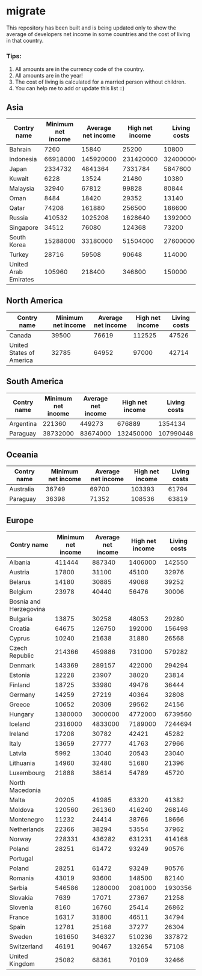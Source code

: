 # migrate
This repository has been built and is being updated only to show the average of developers net income in some countries and the cost of living in that country.
### Tips:
1. All amounts are in the currency code of the country.
2. All amounts are in the year!
3. The cost of living is calculated for a married person without children.
4. You can help me to add or update this list ::)

## Asia
| Contry name | Minimum net income | Average net income | High net income | Living costs |
| --- | --- | --- | --- | --- |
| Bahrain | 7260 | 15840 | 25200 | 10800 |
| Indonesia | 66918000 | 145920000 | 231420000 | 324000000 |
| Japan | 2334732 | 4841364 | 7331784 | 5847600 |
| Kuwait | 6228 | 13524 | 21480 | 10380 |
| Malaysia | 32940 | 67812 | 99828 | 80844 |
| Oman | 8484 | 18420 | 29352 | 13140 |
| Qatar | 74208 | 161880 | 256500 | 186600 |
| Russia | 410532 | 1025208 | 1628640 | 1392000 |
| Singapore | 34512 | 76080 | 124368 | 73200 |
| South Korea | 15288000 | 33180000 | 51504000 | 27600000 |
| Turkey | 28716 | 59508 | 90648 | 114000 |
| United Arab Emirates | 105960 | 218400 | 346800 | 150000 |

## North America
| Contry name | Minimum net income | Average net income | High net income | Living costs |
| --- | --- | --- | --- | --- |
| Canada | 39500 | 76619 | 112525 | 47526 |
| United States of America | 32785 | 64952 | 97000 | 42714 |

## South America
| Contry name | Minimum net income | Average net income | High net income | Living costs |
| --- | --- | --- | --- | --- |
| Argentina | 221360 | 449273 | 676889 | 1354134 |
| Paraguay | 38732000 | 83674000 | 132450000 | 107990448 |


## Oceania
| Contry name | Minimum net income | Average net income | High net income | Living costs |
| --- | --- | --- | --- | --- |
| Australia | 36749 | 69700 | 103393 | 61794 |
| Paraguay | 36398 | 71352 | 108536 | 63819 |

## Europe
| Contry name | Minimum net income | Average net income | High net income | Living costs |
| --- | --- | --- | --- | --- |
| Albania | 411444 | 887340 | 1406000 | 142550 |
| Austria | 17800 | 31100 | 45100 | 32976 |
| Belarus | 14180 | 30885 | 49068 | 39252 |
| Belgium | 23978 | 40440 | 56476 | 30006 |
| Bosnia and Herzegovina |   |   |   |   |
| Bulgaria | 13875 | 30258 | 48053 | 29280 |
| Croatia | 64675 | 126750 | 192000 | 156498 |
| Cyprus | 10240 | 21638 | 31880 | 26568 |
| Czech Republic | 214366 | 459886 | 731000 | 579282 |
| Denmark | 143369 | 289157 | 422000 | 294294 |
| Estonia | 12228 | 23907 | 38020 | 23814 |
| Finland | 18725 | 33980 | 49476 | 36444 |
| Germany | 14259 | 27219 | 40364 | 32808 |
| Greece | 10652 | 20309 | 29562 | 24156 |
| Hungary | 1380000 | 3000000 | 4772000 | 6739560 |
| Iceland | 2316000 | 4833000 | 7189000 | 7244694 |
| Ireland | 17208 | 30782 | 42421 | 45282 |
| Italy | 13659 | 27777 | 41763 | 27966 |
| Latvia | 5992 | 13040 | 20543 | 23040 |
| Lithuania | 14960 | 32480 | 51680 | 21396 |
| Luxembourg | 21888 | 38614 | 54789 | 45720 |
| North Macedonia |   |   |   |   |
| Malta | 20205 | 41985 | 63320 | 41382 |
| Moldova | 120560 | 261360 | 416240 | 268146 |
| Montenegro | 11232 | 24414 | 38766 | 18666 |
| Netherlands | 22366 | 38294 | 53554 | 37962 |
| Norway | 228331 | 436282 | 631231 | 414168 |
| Poland | 28251 | 61472 | 93249 | 90576 |
| Portugal |   |   |   |   |
| Poland | 28251 | 61472 | 93249 | 90576 |
| Romania | 43019 | 93600 | 148500 | 82140 |
| Serbia | 546586 | 1280000 | 2081000 | 1930356 |
| Slovakia | 7639 | 17071 | 27367 | 21258 |
| Slovenia | 8160 | 16760 | 25414 | 26862 |
| France | 16317 | 31800 | 46511 | 34794 |
| Spain | 12781 | 25168 | 37277 | 26304 |
| Sweden | 161650 | 346327 | 510236 | 337872 |
| Switzerland | 46191 | 90467 | 132654 | 57108 |
| United Kingdom | 25082 | 68361 | 70109 | 32466 |
